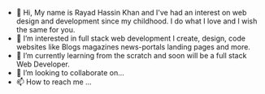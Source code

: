 - 👋 Hi, My name is Rayad Hassin Khan and I've had an interest on web design and development since my childhood. I do what I love and I wish the same for you.
- 👀 I’m interested in full stack web development I create, design, code websites like Blogs magazines news-portals landing pages and more.
- 🌱 I’m currently learning from the scratch and soon will be a full stack Web Developer.
- 💞️ I’m looking to collaborate on...
- 📫 How to reach me ...

<!---
rayadkhan001/rayadkhan001 is a ✨ special ✨ repository because its `README.md` (this file) appears on your GitHub profile.
You can click the Preview link to take a look at your changes.
--->
